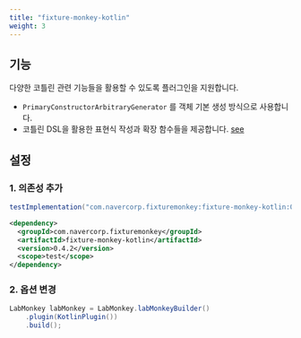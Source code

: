 ```yaml
---
title: "fixture-monkey-kotlin"
weight: 3
---
```


## 기능
다양한 코틀린 관련 기능들을 활용할 수 있도록 플러그인을 지원합니다.
- `PrimaryConstructorArbitraryGenerator` 를 객체 기본 생성 방식으로 사용합니다.
- 코틀린 DSL을 활용한 표현식 작성과 확장 함수들을 제공합니다. [see](https://github.com/naver/fixture-monkey/blob/main/fixture-monkey-kotlin/src/main/kotlin/com/navercorp/fixturemonkey/kotlin/FixtureMonkeyExtensions.kt)


## 설정
### 1. 의존성 추가
```groovy
testImplementation("com.navercorp.fixturemonkey:fixture-monkey-kotlin:0.4.2")
```

```xml
<dependency>
  <groupId>com.navercorp.fixturemonkey</groupId>
  <artifactId>fixture-monkey-kotlin</artifactId>
  <version>0.4.2</version>
  <scope>test</scope>
</dependency>
```

### 2. 옵션 변경
```java
LabMonkey labMonkey = LabMonkey.labMonkeyBuilder()
    .plugin(KotlinPlugin())
    .build();
```